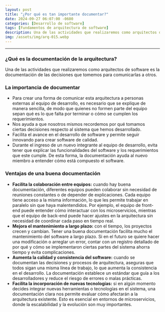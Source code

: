 ```yaml
---
layout: post
title: "¿Por qué es tan importante documentar?"
date: 2024-09-27 06:07:00 -0600
categories: [Desarrollo de software]
tags: [Fundamentos de arquitectura de software]
description: Una de las actividades que realizaremos como arquitectos de software es la documentación de las decisiones que tomemos para comunicarlas a otros.....
img: /assets/img/arq-015.webp
---
```


---

### ¿Qué es la documentación de la arquitectura?

Una de las actividades que realizaremos como arquitectos de software es la documentación de las decisiones que tomemos para comunicarlas a otros.

### La importancia de documentar
- Para crear una forma de comunicar esta arquitectura a personas externas al equipo de desarrollo, es necesario que se explique de manera sencilla, de modo que quienes no formen parte del equipo sepan qué es lo que falta por terminar o cómo se cumplen los requerimientos.
- Nos ayuda a que nosotros mismos recordemos por qué tomamos ciertas decisiones respecto al sistema que hemos desarrollado.
- Facilita el avance en el desarrollo de software y permite seguir innovando para crear software de calidad.
- Durante el ingreso de un nuevo integrante al equipo de desarrollo, evita tener que explicar las funcionalidades del software y los requerimientos que este cumple. De esta forma, la documentación ayuda al nuevo miembro a entender cómo está compuesto el software.

### Ventajas de una buena documentación

- **Facilita la colaboración entre equipos:** cuando hay buena documentación, diferentes equipos pueden colaborar sin necesidad de reuniones constantes o de depender de explicaciones. Cada equipo tiene acceso a la misma información, lo que les permite trabajar en paralelo sin que haya malentendidos. Por ejemplo, el equipo de front-end puede entender cómo interactuar con los microservicios, mientras que el equipo de back-end puede hacer ajustes en la arquitectura sin necesidad de coordinar cada paso en tiempo real.
- **Mejora el mantenimiento a largo plazo:** con el tiempo, los proyectos crecen y cambian. Tener una buena documentación facilita mucho el mantenimiento del software a largo plazo. Si en el futuro se quiere hacer una modificación o arreglar un error, contar con un registro detallado de por qué y cómo se implementaron ciertas partes del sistema ahorra tiempo y evita complicaciones.
- **Aumenta la calidad y consistencia del software:** cuando se documentan las decisiones y procesos de arquitectura, aseguras que todos sigan una misma línea de trabajo, lo que aumenta la consistencia en el desarrollo. La documentación establece un estándar que guía a los desarrolladores y reduce el riesgo de errores o malas prácticas.
- **Facilita la incorporación de nuevas tecnologías:** si en algún momento decides integrar nuevas herramientas o tecnologías en el sistema, una documentación clara nos permite evaluar cómo afectarán a la arquitectura existente. Esto es esencial en entornos de microservicios, donde la escalabilidad y la evolución son muy importantes.

